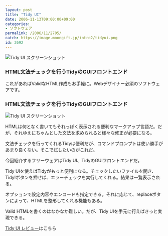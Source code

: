 ```yaml
---
layout: post
title: "Tidy UI"
date: 2006-11-13T09:00:00+09:00
categories:
- ソフトウェア
permalink: /2006/11/2705/
catch: https://image.moongift.jp/intro2/tidyui.png
id: 2692
---
```

 ![Tidy UI スクリーンショット](https://image.moongift.jp/intro2/tidyui.t.png "Tidy UI スクリーンショット")
  

### HTML文法チェックを行うTidyのGUIフロントエンド
  
これがあればValidなHTML作成もお手軽に。Webデザイナー必須のソフトウェアです。  
<!--more-->  

### HTML文法チェックを行うTidyのGUIフロントエンド
  

![Tidy UI スクリーンショット](https://image.moongift.jp/intro2/tidyui.png "Tidy UI スクリーンショット")

  

HTMLは何となく書いてもそれっぽく表示される便利なマークアップ言語だ。だが、それゆえにちゃんとした文法を求められると様々な修正が必要になる。

  

文法チェックを行ってくれるTidyは便利だが、コマンドプロンプトは使い勝手があまり良くない。そこで試したいのがこれだ。

  

今回紹介するフリーウェアはTidy UI、TidyのGUIフロントエンドだ。

  

Tidy UIを使えばTidyがもっと便利になる。チェックしたいファイルを開き、Tidy!ボタンを押せば、エラーチェックを実行してくれる。結果は一覧表示される。

  

オプションで設定内容やエンコードも指定できる。それに応じて、replaceボタンによって、HTMLを整形してくれる機能もある。

  

Valid HTMLを書くのはなかなか難しい。だが、Tidy UIを手元に行えばきっと実現できる。

  

[Tidy UI レビュー](http://fw.moongift.jp/review/i-2706.html)はこちら

